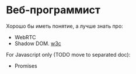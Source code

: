 Веб-программист
===============

Хорошо бы иметь понятие, а лучше знать про:

- WebRTC
- Shadow DOM. [w3c](http://w3c.github.io/webcomponents/spec/shadow/)


For Javascript only (TODO move to separated doc):

- Promises
